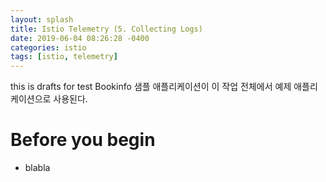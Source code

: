 ```yaml
---
layout: splash
title: Istio Telemetry (5. Collecting Logs)
date: 2019-06-04 08:26:28 -0400
categories: istio 
tags: [istio, telemetry]
---
```


this is drafts for test
Bookinfo 샘플 애플리케이션이 이 작업 전체에서 예제 애플리케이션으로 사용된다.

# Before you begin
- blabla

